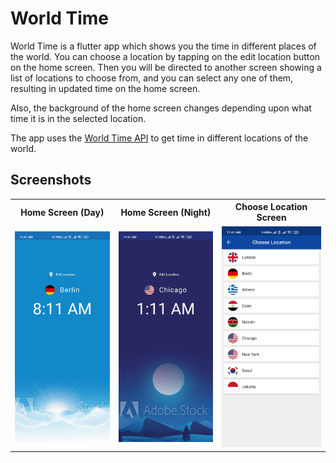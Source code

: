 # World Time

World Time is a flutter app which shows you the time in different places of the world. You can choose a location by tapping on the edit location button on the home screen. Then you will be directed to another screen showing a list of locations to choose from, and you can select any one of them, resulting in updated time on the home screen.

Also, the background of the home screen changes depending upon what time it is in the selected location.

The app uses the <a href="http://worldtimeapi.org/">World Time API</a> to get time in different locations of the world.

## Screenshots

<table>
  <tr>
    <th>Home Screen (Day)</th>
    <th>Home Screen (Night)</th>
    <th>Choose Location Screen</th>
  </tr>
  <tr>
    <td><img src="assets/screenshots/home_day.jpg" width="350"></td>
    <td><img src="assets/screenshots/home_night.jpg" width="350"></td>
    <td><img src="assets/screenshots/choose_location.jpg" width="350"></td>
  </tr>
</table>
